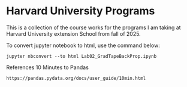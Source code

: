 # Harvard University Programs
This is a collection of the course works for the programs I am taking at Harvard University extension School from fall of 2025.

To convert jupyter notebook to html, use the command below:
```
jupyter nbconvert --to html Lab02_GradTapeBackProp.ipynb
```

References
10 Minutes to Pandas
```
https://pandas.pydata.org/docs/user_guide/10min.html
```